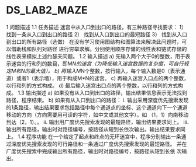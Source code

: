 # DS_LAB2_MAZE
1	问题描述
1.1	 任务描述
迷宫中从入口到出口的路径，有三种路径寻找要求： 
1）  找到一条从入口到出口的路径 
2）  找到从入口到出口的最短路径 
3）  找到从入口到出口的所有路径（选做） 
在没有学习使用图结构和图算法来解决此问题时，可以借助栈和队列对路径
进行穷举求解。分别使用顺序存储的线性表和链式存储的线性表来模拟上述约瑟夫问题。
1.2	 输入描述
a)	先输入两个大于0的整数，用于表示迷宫的行和列的数目，即M*N的迷宫（为降低输入迷宫数据的复杂度，可自行规定M和N的最大值）。
b)	再输入M*N个整数，按行输入，每个输入数是0（表示通道）或者1（表示墙），用于构成M*N的迷宫。
c)	再输入迷宫入口点的两个整数，以行和列的方式构成。
d)	最后输入迷宫出口点的两个整数，以行和列的方式构成。
1.3	输出描述
a)	如果没有从入口到出口的路径，输出结果信息表示无法找到路径，程序结束。
b)	如果有从入口到出口的路径：
i.	输出采用深度优先搜索发现的1条路径，输出结果要求包括路径中每个通道点的坐标、这个通道向下一个通道移动的方向（方向需要用可读的字符，如中文或其他文字）。如 （1，1）向南移动到达（2，1）。。
ii.	输出用广度优先搜索发现的最短路径，输出结果要求同上。
iii.	输出所有路径，输出时对路径编号，按路径从短到长依次输出。输出结果要求同上。
1.4	程序功能
在一个给定了起点和终点的无环迷宫中，程序分别输出一条通过深度优先搜索发现的可行路径和一条通过广度优先搜索发现的最短路径。
并在广度优先搜索中完成输出所有路径，输出时对路径编号，按路径从短到长依 次输出。
